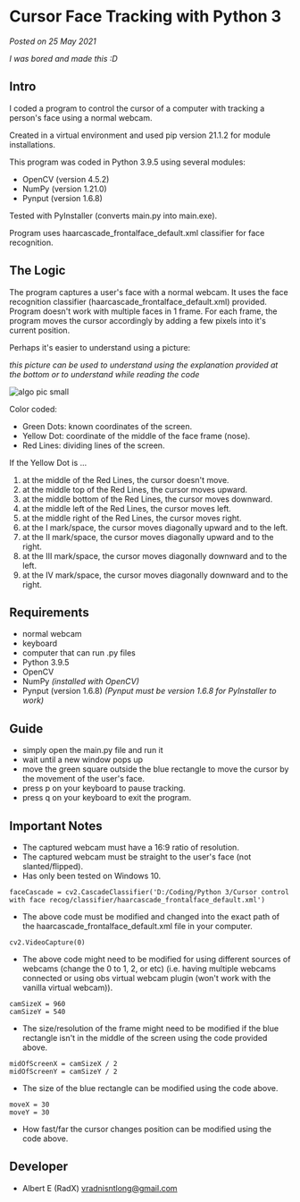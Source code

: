 # Cursor Face Tracking with Python 3
_Posted on 25 May 2021_

_I was bored and made this :D_

## Intro

I coded a program to control the cursor of a computer with tracking a person's face using a normal webcam.

Created in a virtual environment and used pip version 21.1.2 for module installations.

This program was coded in Python 3.9.5 using several modules:
- OpenCV (version 4.5.2)
- NumPy (version 1.21.0)
- Pynput (version 1.6.8)

Tested with PyInstaller (converts main.py into main.exe).

Program uses haarcascade_frontalface_default.xml classifier for face recognition.

## The Logic

The program captures a user's face with a normal webcam. It uses the face recognition classifier (haarcascade_frontalface_default.xml) provided. Program doesn't work with multiple faces in 1 frame. For each frame, the program moves the cursor accordingly by adding a few pixels into it's current position.

Perhaps it's easier to understand using a picture:

_this picture can be used to understand using the explanation provided at the bottom or to understand while reading the code_

![algo pic small](https://user-images.githubusercontent.com/85069947/123402205-b1097400-d5d1-11eb-96dc-156cbac943d7.jpg)

Color coded:
- Green Dots: known coordinates of the screen.
- Yellow Dot: coordinate of the middle of the face frame (nose).
- Red Lines: dividing lines of the screen.

If the Yellow Dot is ...
1. at the middle of the Red Lines, the cursor doesn't move.
2. at the middle top of the Red Lines, the cursor moves upward.
3. at the middle bottom of the Red Lines, the cursor moves downward.
4. at the middle left of the Red Lines, the cursor moves left.
5. at the middle right of the Red Lines, the cursor moves right.
6. at the I mark/space, the cursor moves diagonally upward and to the left.
7. at the II mark/space, the cursor moves diagonally upward and to the right.
8. at the III mark/space, the cursor moves diagonally downward and to the left.
9. at the IV mark/space, the cursor moves diagonally downward and to the right.

## Requirements
- normal webcam
- keyboard
- computer that can run .py files
- Python 3.9.5
- OpenCV
- NumPy _(installed with OpenCV)_
- Pynput (version 1.6.8) _(Pynput must be version 1.6.8 for PyInstaller to work)_

## Guide
- simply open the main.py file and run it
- wait until a new window pops up
- move the green square outside the blue rectangle to move the cursor by the movement of the user's face.
- press p on your keyboard to pause tracking.
- press q on your keyboard to exit the program.

## Important Notes
- The captured webcam must have a 16:9 ratio of resolution.
- The captured webcam must be straight to the user's face (not slanted/flipped).
- Has only been tested on Windows 10.
```
faceCascade = cv2.CascadeClassifier('D:/Coding/Python 3/Cursor control with face recog/classifier/haarcascade_frontalface_default.xml')
```
- The above code must be modified and changed into the exact path of the haarcascade_frontalface_default.xml file in your computer.
```
cv2.VideoCapture(0)
```
- The above code might need to be modified for using different sources of webcams (change the 0 to 1, 2, or etc) (i.e. having multiple webcams connected or using obs virtual webcam plugin (won't work with the vanilla virtual webcam)).
```
camSizeX = 960
camSizeY = 540
```
- The size/resolution of the frame might need to be modified if the blue rectangle isn't in the middle of the screen using the code provided above.
```
midOfScreenX = camSizeX / 2
midOfScreenY = camSizeY / 2
```
- The size of the blue rectangle can be modified using the code above.
```
moveX = 30
moveY = 30
```
- How fast/far the cursor changes position can be modified using the code above.

## Developer

- Albert E (RadX) vradnisntlong@gmail.com
